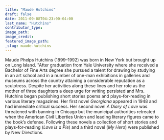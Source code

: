 ```yaml
---
title: "Maude Hutchins"
draft: false
date: 2011-09-08T04:23:00-04:00
last_name: "Hutchins"
contributor_type:
image_path:
image_credit:
featured_image_path:
_slug: maude-hutchins
---
```


Maude Phelps Hutchins (1899–1992) was born in New York but brought up on Long Island. "After graduation from Yale University where she received a Bachelor of Fine Arts degree she pursued a talent for drawing by studying in an art school and in a number of one-man exhibitions in galleries and museums across the country attaining a considerable reputation as a sculptress. Despite her activities along these lines and her role as the mother of three daughters a deep urge for writing persisted and Mrs. Hutchins began publishing short stories poems and plays-for-reading in various literary magazines. Her first novel _Georgiana_ appeared in 1948 and had immediate critical success. Her second novel _A Diary of Love_ was threatened with banning in Chicago but the municipal authorities retreated when the American Civil Liberties Union and leading literary figures came to the book’s defense. Following these novels a collection of short stories and plays-for-reading (_Love is a Pie_) and a third novel (_My Hero_) were published by New Directions.

